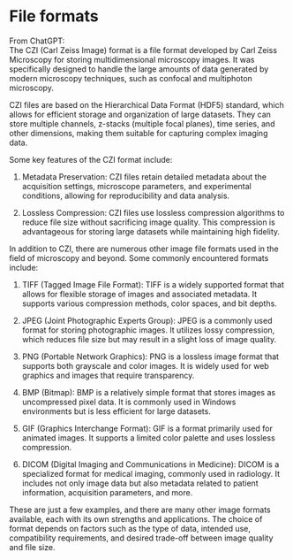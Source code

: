 # File formats  
From ChatGPT:  
The CZI (Carl Zeiss Image) format is a file format developed by Carl Zeiss Microscopy for storing multidimensional microscopy images. It was specifically designed to handle the large amounts of data generated by modern microscopy techniques, such as confocal and multiphoton microscopy.  

CZI files are based on the Hierarchical Data Format (HDF5) standard, which allows for efficient storage and organization of large datasets. They can store multiple channels, z-stacks (multiple focal planes), time series, and other dimensions, making them suitable for capturing complex imaging data.  

Some key features of the CZI format include:  

1. Metadata Preservation: CZI files retain detailed metadata about the acquisition settings, microscope parameters, and experimental conditions, allowing for reproducibility and data analysis.  

2. Lossless Compression: CZI files use lossless compression algorithms to reduce file size without sacrificing image quality. This compression is advantageous for storing large datasets while maintaining high fidelity.  

In addition to CZI, there are numerous other image file formats used in the field of microscopy and beyond. Some commonly encountered formats include:  

1. TIFF (Tagged Image File Format): TIFF is a widely supported format that allows for flexible storage of images and associated metadata. It supports various compression methods, color spaces, and bit depths.  

2. JPEG (Joint Photographic Experts Group): JPEG is a commonly used format for storing photographic images. It utilizes lossy compression, which reduces file size but may result in a slight loss of image quality.  

3. PNG (Portable Network Graphics): PNG is a lossless image format that supports both grayscale and color images. It is widely used for web graphics and images that require transparency.  

4. BMP (Bitmap): BMP is a relatively simple format that stores images as uncompressed pixel data. It is commonly used in Windows environments but is less efficient for large datasets.  

5. GIF (Graphics Interchange Format): GIF is a format primarily used for animated images. It supports a limited color palette and uses lossless compression.  

6. DICOM (Digital Imaging and Communications in Medicine): DICOM is a specialized format for medical imaging, commonly used in radiology. It includes not only image data but also metadata related to patient information, acquisition parameters, and more.

These are just a few examples, and there are many other image formats available, each with its own strengths and applications. The choice of format depends on factors such as the type of data, intended use, compatibility requirements, and desired trade-off between image quality and file size.

